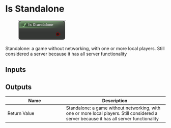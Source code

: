# Is Standalone

<div align="left" data-full-width="false">

<figure><img src="../../../api/Network/Is_Standalone.png" alt=""><figcaption></figcaption></figure>

</div>

Standalone: a game without networking, with one or more local players. Still considered a server because it has all server functionality

## Inputs

## Outputs

<table><thead><tr><th width="170">Name</th><th>Description</th></tr></thead><tbody><tr><td>Return Value</td><td>Standalone: a game without networking, with one or more local players. Still considered a server because it has all server functionality</td></tr></tbody></table>

